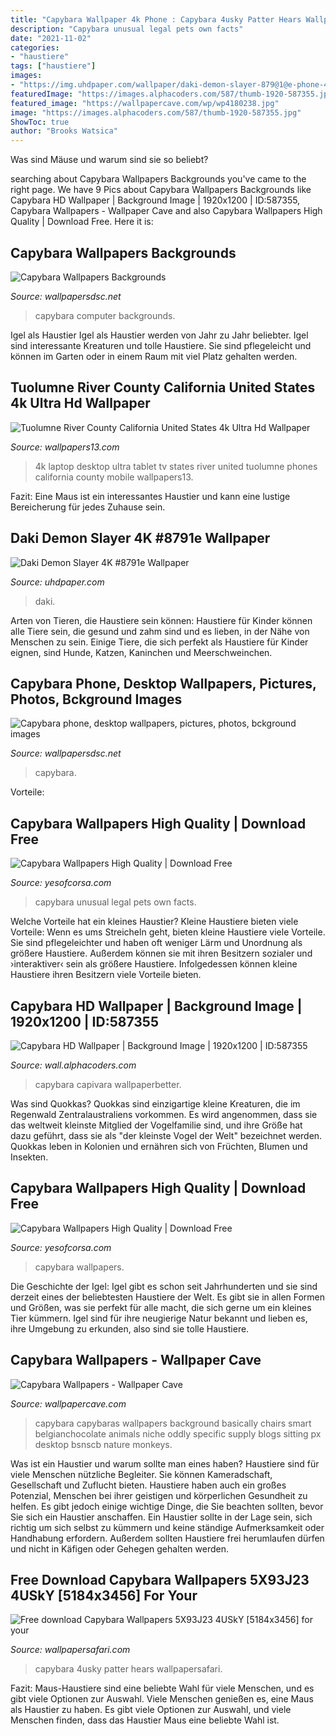 ```yaml
---
title: "Capybara Wallpaper 4k Phone : Capybara 4usky Patter Hears Wallpapersafari"
description: "Capybara unusual legal pets own facts"
date: "2021-11-02"
categories:
- "haustiere"
tags: ["haustiere"]
images:
- "https://img.uhdpaper.com/wallpaper/daki-demon-slayer-879@1@e-phone-4k.jpg"
featuredImage: "https://images.alphacoders.com/587/thumb-1920-587355.jpg"
featured_image: "https://wallpapercave.com/wp/wp4180238.jpg"
image: "https://images.alphacoders.com/587/thumb-1920-587355.jpg"
ShowToc: true
author: "Brooks Watsica"
---
```



Was sind Mäuse und warum sind sie so beliebt?

	

		
searching about Capybara Wallpapers Backgrounds you've came to the right page. We have 9 Pics about Capybara Wallpapers Backgrounds like Capybara HD Wallpaper | Background Image | 1920x1200 | ID:587355, Capybara Wallpapers - Wallpaper Cave and also Capybara Wallpapers High Quality | Download Free. Here it is:
		
    
## Capybara Wallpapers Backgrounds

<img loading=lazy src="http://wallpapersdsc.net/wp-content/uploads/2017/05/Capybara-Computer-Backgrounds-300x190.jpg" onerror="this.onerror=null;this.src='https://tse4.mm.bing.net/th?id=OIP.OUDUfF5Qb-dbSo472k4V7AAAAA&amp;pid=15.1';" alt="Capybara Wallpapers Backgrounds">

_Source: wallpapersdsc.net_

>capybara computer backgrounds. 

	

Igel als Haustier
Igel als Haustier werden von Jahr zu Jahr beliebter. Igel sind interessante Kreaturen und tolle Haustiere. Sie sind pflegeleicht und können im Garten oder in einem Raum mit viel Platz gehalten werden.

    
## Tuolumne River County California United States 4k Ultra Hd Wallpaper

<img loading=lazy src="https://www.wallpapers13.com/wp-content/uploads/2019/01/Tuolumne-River-County-California-United-States-4K-Ultra-HD-Wallpaper-for-Desktop-Laptop-Tablet-Mobile-Phones-And-TV-3840x2400-1920x1440.jpg" onerror="this.onerror=null;this.src='https://tse1.mm.bing.net/th?id=OIP.SIY_P6Kxm7MfAra41GWK0AHaFj&amp;pid=15.1';" alt="Tuolumne River County California United States 4k Ultra Hd Wallpaper">

_Source: wallpapers13.com_

>4k laptop desktop ultra tablet tv states river united tuolumne phones california county mobile wallpapers13. 

	

Fazit: Eine Maus ist ein interessantes Haustier und kann eine lustige Bereicherung für jedes Zuhause sein.

    
## Daki Demon Slayer 4K #8791e Wallpaper

<img loading=lazy src="https://img.uhdpaper.com/wallpaper/daki-demon-slayer-879@1@e-phone-4k.jpg" onerror="this.onerror=null;this.src='https://tse1.mm.bing.net/th?id=OIP.61jPjtrSpbUbyrlni6oEQAHaNK&amp;pid=15.1';" alt="Daki Demon Slayer 4K #8791e Wallpaper">

_Source: uhdpaper.com_

>daki. 

	

Arten von Tieren, die Haustiere sein können:
Haustiere für Kinder können alle Tiere sein, die gesund und zahm sind und es lieben, in der Nähe von Menschen zu sein. Einige Tiere, die sich perfekt als Haustiere für Kinder eignen, sind Hunde, Katzen, Kaninchen und Meerschweinchen.

    
## Capybara Phone, Desktop Wallpapers, Pictures, Photos, Bckground Images

<img loading=lazy src="https://www.wallpapersdsc.net/wp-content/uploads/2017/05/Capybara-HD-Desktop-300x190.jpg" onerror="this.onerror=null;this.src='https://tse2.mm.bing.net/th?id=OIP.AORWtGw0kwSpFfJLus32ZAHaEs&amp;pid=15.1';" alt="Capybara phone, desktop wallpapers, pictures, photos, bckground images">

_Source: wallpapersdsc.net_

>capybara. 

	

Vorteile:

    
## Capybara Wallpapers High Quality | Download Free

<img loading=lazy src="http://yesofcorsa.com/wp-content/uploads/2017/06/Capybara-Wallpaper-Download2.jpg" onerror="this.onerror=null;this.src='https://tse4.mm.bing.net/th?id=OIP.eYqQbxKKRJhC9svZ4f7bAAHaFj&amp;pid=15.1';" alt="Capybara Wallpapers High Quality | Download Free">

_Source: yesofcorsa.com_

>capybara unusual legal pets own facts. 

	

Welche Vorteile hat ein kleines Haustier?
Kleine Haustiere bieten viele Vorteile:
Wenn es ums Streicheln geht, bieten kleine Haustiere viele Vorteile. Sie sind pflegeleichter und haben oft weniger Lärm und Unordnung als größere Haustiere. Außerdem können sie mit ihren Besitzern sozialer und ›interaktiver‹ sein als größere Haustiere. Infolgedessen können kleine Haustiere ihren Besitzern viele Vorteile bieten.

    
## Capybara HD Wallpaper | Background Image | 1920x1200 | ID:587355

<img loading=lazy src="https://images.alphacoders.com/587/thumb-1920-587355.jpg" onerror="this.onerror=null;this.src='https://tse3.mm.bing.net/th?id=OIP.oWUc99IemuUwDRmlcyqe7QHaEo&amp;pid=15.1';" alt="Capybara HD Wallpaper | Background Image | 1920x1200 | ID:587355">

_Source: wall.alphacoders.com_

>capybara capivara wallpaperbetter. 

	

Was sind Quokkas?
Quokkas sind einzigartige kleine Kreaturen, die im Regenwald Zentralaustraliens vorkommen. Es wird angenommen, dass sie das weltweit kleinste Mitglied der Vogelfamilie sind, und ihre Größe hat dazu geführt, dass sie als "der kleinste Vogel der Welt" bezeichnet werden. Quokkas leben in Kolonien und ernähren sich von Früchten, Blumen und Insekten.

    
## Capybara Wallpapers High Quality | Download Free

<img loading=lazy src="http://yesofcorsa.com/wp-content/uploads/2017/06/Capybara-Best-Wallpaper-1024x683.jpg" onerror="this.onerror=null;this.src='https://tse4.mm.bing.net/th?id=OIP._psilR4FbWhHr-ZBrNVNbAHaE8&amp;pid=15.1';" alt="Capybara Wallpapers High Quality | Download Free">

_Source: yesofcorsa.com_

>capybara wallpapers. 

	

Die Geschichte der Igel:
Igel gibt es schon seit Jahrhunderten und sie sind derzeit eines der beliebtesten Haustiere der Welt. Es gibt sie in allen Formen und Größen, was sie perfekt für alle macht, die sich gerne um ein kleines Tier kümmern. Igel sind für ihre neugierige Natur bekannt und lieben es, ihre Umgebung zu erkunden, also sind sie tolle Haustiere.

    
## Capybara Wallpapers - Wallpaper Cave

<img loading=lazy src="https://wallpapercave.com/wp/wp4180238.jpg" onerror="this.onerror=null;this.src='https://tse2.mm.bing.net/th?id=OIP.yQl9pSz05sJDkgy2RNEdnQHaEo&amp;pid=15.1';" alt="Capybara Wallpapers - Wallpaper Cave">

_Source: wallpapercave.com_

>capybara capybaras wallpapers background basically chairs smart belgianchocolate animals niche oddly specific supply blogs sitting px desktop bsnscb nature monkeys. 

	

Was ist ein Haustier und warum sollte man eines haben?
Haustiere sind für viele Menschen nützliche Begleiter. Sie können Kameradschaft, Gesellschaft und Zuflucht bieten. Haustiere haben auch ein großes Potenzial, Menschen bei ihrer geistigen und körperlichen Gesundheit zu helfen. Es gibt jedoch einige wichtige Dinge, die Sie beachten sollten, bevor Sie sich ein Haustier anschaffen. Ein Haustier sollte in der Lage sein, sich richtig um sich selbst zu kümmern und keine ständige Aufmerksamkeit oder Handhabung erfordern. Außerdem sollten Haustiere frei herumlaufen dürfen und nicht in Käfigen oder Gehegen gehalten werden.

    
## Free Download Capybara Wallpapers 5X93J23 4USkY [5184x3456] For Your

<img loading=lazy src="https://img.wallpapersafari.com/desktop/1366/768/27/95/ES8L73.jpg" onerror="this.onerror=null;this.src='https://tse2.mm.bing.net/th?id=OIP.Nv1x7tnlCoQ9Zmw0ACspxgHaEK&amp;pid=15.1';" alt="Free download Capybara Wallpapers 5X93J23 4USkY [5184x3456] for your">

_Source: wallpapersafari.com_

>capybara 4usky patter hears wallpapersafari. 

	

Fazit: Maus-Haustiere sind eine beliebte Wahl für viele Menschen, und es gibt viele Optionen zur Auswahl.
Viele Menschen genießen es, eine Maus als Haustier zu haben. Es gibt viele Optionen zur Auswahl, und viele Menschen finden, dass das Haustier Maus eine beliebte Wahl ist.

